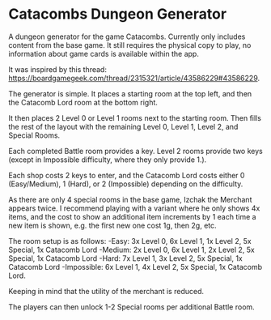 # Catacombs Dungeon Generator

A dungeon generator for the game Catacombs. Currently only includes content from the base game. It still requires the physical copy to play, no information about game cards is available within the app.

It was inspired by this thread: https://boardgamegeek.com/thread/2315321/article/43586229#43586229.

The generator is simple. It places a starting room at the top left, and then the Catacomb Lord room at the bottom right.

It then places 2 Level 0 or Level 1 rooms next to the starting room. Then fills the rest of the layout with the remaining Level 0, Level 1, Level 2, and Special Rooms.

Each completed Battle room provides a key. Level 2 rooms provide two keys (except in Impossible difficulty, where they only provide 1.).

Each shop costs 2 keys to enter, and the Catacomb Lord costs either 0 (Easy/Medium), 1 (Hard), or 2 (Impossible) depending on the difficulty. 

As there are only 4 special rooms in the base game, Izchak the Merchant appears twice. I recommend playing with a variant where he only shows 4x items, and the cost to show an additional item increments by 1 each time a new item is shown, e.g. the first new one cost 1g, then 2g, etc.

The room setup is as follows: 
-Easy: 3x Level 0, 6x Level 1, 1x Level 2, 5x Special, 1x Catacomb Lord
-Medium: 2x Level 0, 6x Level 1, 2x Level 2, 5x Special, 1x Catacomb Lord
-Hard: 7x Level 1, 3x Level 2, 5x Special, 1x Catacomb Lord
-Impossible: 6x Level 1, 4x Level 2, 5x Special, 1x Catacomb Lord.

Keeping in mind that the utility of the merchant is reduced.

The players can then unlock 1-2 Special rooms per additional Battle room.
